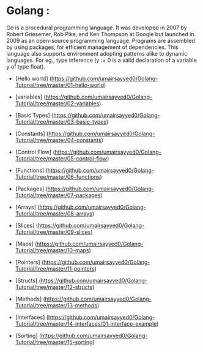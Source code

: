 # Golang :
 Go is a procedural programming language. It was developed in 2007 by Robert Griesemer, Rob Pike, and Ken Thompson at Google but launched in 2009 as an open-source programming language. Programs are assembled by using packages, for efficient management of dependencies. This language also supports environment adopting patterns alike to dynamic languages. For eg., type inference (y := 0 is a valid declaration of a variable y of type float).

+ [Hello world] (https://github.com/umairsayyed0/Golang-Tutorial/tree/master/01-hello-world)

+ [variables] (https://github.com/umairsayyed0/Golang-Tutorial/tree/master/02-variables)

+ [Basic Types] (https://github.com/umairsayyed0/Golang-Tutorial/tree/master/03-basic-types)

+ [Constants] (https://github.com/umairsayyed0/Golang-Tutorial/tree/master/04-constants)

+ [Control Flow] (https://github.com/umairsayyed0/Golang-Tutorial/tree/master/05-control-flow)

+ [Functions] (https://github.com/umairsayyed0/Golang-Tutorial/tree/master/06-functions)

+ [Packages] (https://github.com/umairsayyed0/Golang-Tutorial/tree/master/07-packages)

+ [Arrays] (https://github.com/umairsayyed0/Golang-Tutorial/tree/master/08-arrays)

+ [Slices] (https://github.com/umairsayyed0/Golang-Tutorial/tree/master/09-slices)

+ [Maps] (https://github.com/umairsayyed0/Golang-Tutorial/tree/master/10-maps)

+ [Pointers] (https://github.com/umairsayyed0/Golang-Tutorial/tree/master/11-pointers)

+ [Structs] (https://github.com/umairsayyed0/Golang-Tutorial/tree/master/12-structs)

+ [Methods] (https://github.com/umairsayyed0/Golang-Tutorial/tree/master/13-methods)

+ [Interfaces] (https://github.com/umairsayyed0/Golang-Tutorial/tree/master/14-interfaces/01-interface-example)

+ [Sorting] (https://github.com/umairsayyed0/Golang-Tutorial/tree/master/15-sorting)